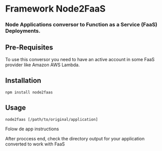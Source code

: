 # Framework Node2FaaS

### Node Applications conversor to Function as a Service (FaaS) Deployments.

## Pre-Requisites

To use this conversor you need to have an active account in some FaaS provider like Amazon AWS Lambda.

## Installation

```npm install node2faas```

## Usage

```node2faas [/path/to/original/application]```

Folow de app instructions

After proccess end, check the directory output for your application converted to work with FaaS
